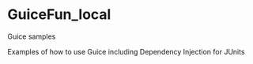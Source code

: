 # GuiceFun_local
Guice samples

Examples of how to use Guice including Dependency Injection for JUnits


